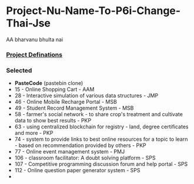 # Project-Nu-Name-To-P6i-Change-Thai-Jse
AA bharvanu bhulta nai

### [Project Definations](https://drive.google.com/file/d/18djoxaUr7eOjBMaJscG3Lhm1R-fKQVrP/view?usp=sharing)

### Selected
 -  **PasteCode** (pastebin clone)
 - 15 - Online Shopping Cart - AAM
 - 28 - Interactive simulation of various data structures - JMP
 - 46 - Online Mobile Recharge Portal - MSB
 - 49 - Student Record Management System - MSB
 - 58 - farmer's social network - to share crop's treatment and cultivate data to show best results - PKP
 - 63 - using centralized blockchain for registry - land, degree certificates and more - PKP
 - 74 - system to provide links to best online resources for a topic to learn - based on recommendation provided by others - PKP
 - 77 - Online event management system - PMJ
 - 106 - classroom facilitator: A doubt solving platform - SPS
 - 107 - Competitive programming discussion forum and help portal - SPS
 - 112 - Online question paper generator system - SPS
 - 
